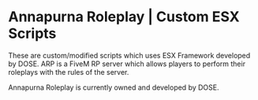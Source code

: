 # Annapurna Roleplay | Custom ESX Scripts

These are custom/modified scripts which uses ESX Framework developed by DOSE. ARP is a FiveM RP server which allows players to perform their roleplays with the rules of the server.

Annapurna Roleplay is currently owned and developed by DOSE. 
